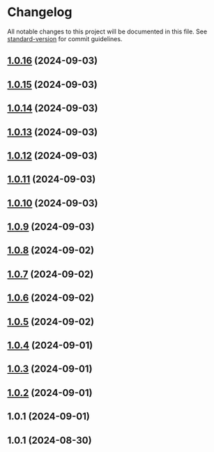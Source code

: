 # Changelog

All notable changes to this project will be documented in this file. See [standard-version](https://github.com/conventional-changelog/standard-version) for commit guidelines.

## [1.0.16](https://github.com/maemreyo/i18n-types-gen/compare/v1.0.15...v1.0.16) (2024-09-03)



## [1.0.15](https://github.com/maemreyo/i18n-types-gen/compare/v1.0.14...v1.0.15) (2024-09-03)



## [1.0.14](https://github.com/maemreyo/i18n-types-gen/compare/v1.0.13...v1.0.14) (2024-09-03)



## [1.0.13](https://github.com/maemreyo/i18n-types-gen/compare/v1.0.12...v1.0.13) (2024-09-03)



## [1.0.12](https://github.com/maemreyo/i18n-types-gen/compare/v1.0.11...v1.0.12) (2024-09-03)



## [1.0.11](https://github.com/maemreyo/i18n-types-gen/compare/v1.0.10...v1.0.11) (2024-09-03)



## [1.0.10](https://github.com/maemreyo/i18n-types-gen/compare/v1.0.9...v1.0.10) (2024-09-03)



## [1.0.9](https://github.com/maemreyo/i18n-types-gen/compare/v1.0.8...v1.0.9) (2024-09-03)



## [1.0.8](https://github.com/maemreyo/i18n-types-gen/compare/v1.0.7...v1.0.8) (2024-09-02)



## [1.0.7](https://github.com/maemreyo/i18n-types-gen/compare/v1.0.6...v1.0.7) (2024-09-02)



## [1.0.6](https://github.com/maemreyo/i18n-types-gen/compare/v1.0.5...v1.0.6) (2024-09-02)



## [1.0.5](https://github.com/maemreyo/i18n-types-gen/compare/v1.0.4...v1.0.5) (2024-09-02)



## [1.0.4](https://github.com/maemreyo/i18n-types-gen/compare/v1.0.3...v1.0.4) (2024-09-01)



## [1.0.3](https://github.com/maemreyo/i18n-types-gen/compare/v1.0.2...v1.0.3) (2024-09-01)

## [1.0.2](https://github.com/maemreyo/i18n-types-gen/compare/v1.0.1...v1.0.2) (2024-09-01)

## 1.0.1 (2024-09-01)

## 1.0.1 (2024-08-30)
